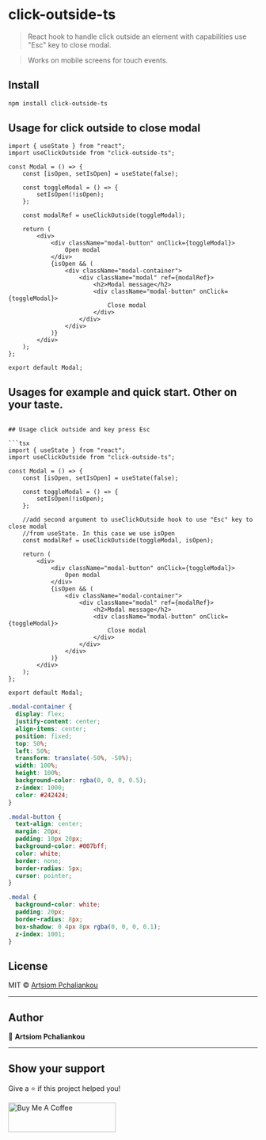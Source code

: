 # click-outside-ts

> React hook to handle click outside an element with capabilities use "Esc" key to close modal.

> Works on mobile screens for touch events.

## Install

```bash
npm install click-outside-ts
```

## Usage for click outside to close modal

```tsx
import { useState } from "react";
import useClickOutside from "click-outside-ts";

const Modal = () => {
    const [isOpen, setIsOpen] = useState(false);

    const toggleModal = () => {
        setIsOpen(!isOpen);
    };

    const modalRef = useClickOutside(toggleModal);

    return (
        <div>
            <div className="modal-button" onClick={toggleModal}>
                Open modal
            </div>
            {isOpen && (
                <div className="modal-container">
                    <div className="modal" ref={modalRef}>
                        <h2>Modal message</h2>
                        <div className="modal-button" onClick={toggleModal}>
                            Close modal
                        </div>
                    </div>
                </div>
            )}
        </div>
    );
};

export default Modal;
```

## Usages for example and quick start. Other on your taste.

```tsx

## Usage click outside and key press Esc

```tsx
import { useState } from "react";
import useClickOutside from "click-outside-ts";

const Modal = () => {
    const [isOpen, setIsOpen] = useState(false);

    const toggleModal = () => {
        setIsOpen(!isOpen);
    };

    //add second argument to useClickOutside hook to use "Esc" key to close modal
    //from useState. In this case we use isOpen
    const modalRef = useClickOutside(toggleModal, isOpen);

    return (
        <div>
            <div className="modal-button" onClick={toggleModal}>
                Open modal
            </div>
            {isOpen && (
                <div className="modal-container">
                    <div className="modal" ref={modalRef}>
                        <h2>Modal message</h2>
                        <div className="modal-button" onClick={toggleModal}>
                            Close modal
                        </div>
                    </div>
                </div>
            )}
        </div>
    );
};

export default Modal;
```

```css
.modal-container {
  display: flex;
  justify-content: center;
  align-items: center;
  position: fixed;
  top: 50%;
  left: 50%;
  transform: translate(-50%, -50%);
  width: 100%;
  height: 100%;
  background-color: rgba(0, 0, 0, 0.5);
  z-index: 1000;
  color: #242424;
}

.modal-button {
  text-align: center;
  margin: 20px;
  padding: 10px 20px;
  background-color: #007bff;
  color: white;
  border: none;
  border-radius: 5px;
  cursor: pointer;
}

.modal {
  background-color: white;
  padding: 20px;
  border-radius: 8px;
  box-shadow: 0 4px 8px rgba(0, 0, 0, 0.1);
  z-index: 1001;
}
```

## License
MIT © [Artsiom Pchaliankou](https://github.com/ArtemPchela)
***

## Author
👤 **Artsiom Pchaliankou**
***

## Show your support
Give a ⭐️ if this project helped you!

<a href="https://www.buymeacoffee.com/timdev" target="_blank"><img src="https://cdn.buymeacoffee.com/buttons/v2/default-yellow.png" alt="Buy Me A Coffee" style="height: 60px !important;width: 217px !important;" ></a>





